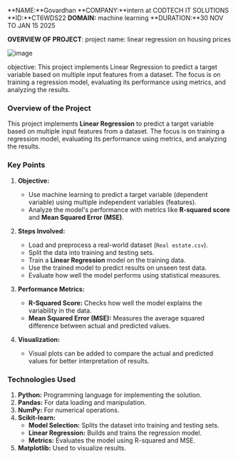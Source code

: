 **NAME:**Govardhan
**COMPANY:**intern at CODTECH IT SOLUTIONS
**ID:**CT6WDS22
**DOMAIN:** machine learning
**DURATION:**30 NOV TO JAN 15 2025

**OVERVIEW OF PROJECT**:
project name:
linear regression on housing prices

![image](https://github.com/user-attachments/assets/13c07bfc-8c0e-496f-9aca-35874fc51c89)

objective:
This project implements Linear Regression to predict a target variable based on multiple input features from a dataset. The focus is on training a regression model, evaluating its performance using metrics, and analyzing the results.

### **Overview of the Project**  

This project implements **Linear Regression** to predict a target variable based on multiple input features from a dataset. The focus is on training a regression model, evaluating its performance using metrics, and analyzing the results.  



### **Key Points**  

1. **Objective:**  
   - Use machine learning to predict a target variable (dependent variable) using multiple independent variables (features).  
   - Analyze the model's performance with metrics like **R-squared score** and **Mean Squared Error (MSE)**.  

2. **Steps Involved:**  
   - Load and preprocess a real-world dataset (`Real estate.csv`).  
   - Split the data into training and testing sets.  
   - Train a **Linear Regression** model on the training data.  
   - Use the trained model to predict results on unseen test data.  
   - Evaluate how well the model performs using statistical measures.  

3. **Performance Metrics:**  
   - **R-Squared Score:** Checks how well the model explains the variability in the data.  
   - **Mean Squared Error (MSE):** Measures the average squared difference between actual and predicted values.  

4. **Visualization:**  
   - Visual plots can be added to compare the actual and predicted values for better interpretation of results.  



### **Technologies Used**  

1. **Python:** Programming language for implementing the solution.  
2. **Pandas:** For data loading and manipulation.  
3. **NumPy:** For numerical operations.  
4. **Scikit-learn:**  
   - **Model Selection:** Splits the dataset into training and testing sets.  
   - **Linear Regression:** Builds and trains the regression model.  
   - **Metrics:** Evaluates the model using R-squared and MSE.  
5. **Matplotlib:** Used to visualize results.  


